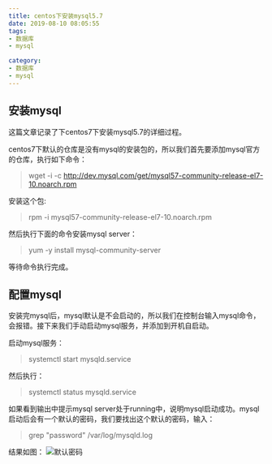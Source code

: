 ```yaml
---
title: centos下安装mysql5.7
date: 2019-08-10 08:05:55
tags:
- 数据库
- mysql

category:
- 数据库
- mysql
---
```


## 安装mysql
这篇文章记录了下centos7下安装mysql5.7的详细过程。

centos7下默认的仓库是没有mysql的安装包的，所以我们首先要添加mysql官方的仓库，执行如下命令：

> wget -i -c http://dev.mysql.com/get/mysql57-community-release-el7-10.noarch.rpm

安装这个包:
> rpm -i mysql57-community-release-el7-10.noarch.rpm

然后执行下面的命令安装mysql server：
> yum -y install mysql-community-server

等待命令执行完成。

## 配置mysql
安装完mysql后，mysql默认是不会启动的，所以我们在控制台输入mysql命令，会报错。接下来我们手动启动mysql服务，并添加到开机自启动。

启动mysql服务：
> systemctl start mysqld.service

然后执行：
> systemctl status mysqld.service

如果看到输出中提示mysql server处于running中，说明mysql启动成功。mysql启动后会有一个默认的密码，我们要找出这个默认的密码，输入：
> grep "password" /var/log/mysqld.log

结果如图：
![默认密码](/img/mysql默认密码.png)

